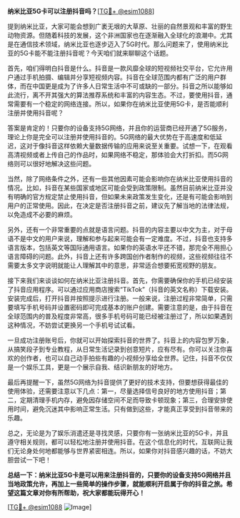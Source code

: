 **纳米比亚5G卡可以注册抖音吗？**[[TG💪+ @esim1088](https://t.me/s/esim1088)]

提到纳米比亚，大家可能会想到广袤无垠的大草原、壮丽的自然景观和丰富的野生动物资源。但随着科技的发展，这个非洲国家也在逐渐融入全球化的浪潮中。尤其是在通信技术领域，纳米比亚也逐步迈入了5G时代。那么问题来了，使用纳米比亚的5G卡能不能注册抖音呢？今天咱们就来聊聊这个话题。

首先，咱们得明白抖音是什么。抖音是一款风靡全球的短视频社交平台，它允许用户通过手机拍摄、编辑并分享短视频内容。抖音在全球范围内都有广泛的用户群体，而在中国更是成为了许多人日常生活中不可或缺的一部分。抖音之所以能够如此流行，离不开其强大的算法推荐系统和丰富的内容生态。不过，要使用抖音，通常需要有一个稳定的网络连接。所以，如果你在纳米比亚使用5G卡，是否能顺利注册并使用抖音呢？

答案是肯定的！只要你的设备支持5G网络，并且你的运营商已经开通了5G服务，理论上你是完全可以注册并使用抖音的。5G网络的最大优势在于高速度和低延迟，这对于像抖音这样依赖大量数据传输的应用来说至关重要。试想一下，在观看高清视频或者上传自己的作品时，如果网络不稳定，那体验会大打折扣。而5G网络则可以很好地解决这些问题。

当然，除了网络条件之外，还有一些其他因素可能会影响你在纳米比亚使用抖音的情况。比如，抖音在某些国家或地区可能会受到政策限制。虽然目前纳米比亚并没有明确的官方规定禁止使用抖音，但如果未来政策发生变化，还是有可能会影响到用户的正常使用。因此，在决定是否注册抖音之前，建议先了解当地的法律法规，以免造成不必要的麻烦。

另外，还有一个非常重要的点就是语言问题。抖音的内容主要以中文为主，对于母语不是中文的用户来说，理解和参与起来可能会有一定难度。不过，抖音也支持多语言版本，包括英文等国际通用语言。如果你的英语水平还不错，那完全不用担心语言障碍的问题。此外，抖音上还有许多跨国创作者制作的视频，这些视频往往不需要太多文字说明就能让人理解其中的意思，非常适合想要拓宽视野的朋友。

接下来我们来谈谈如何在纳米比亚注册抖音。首先，你需要确保你的手机已经安装了抖音应用程序。可以通过应用商店搜索“TikTok”（抖音的英文名称）下载安装。安装完成后，打开抖音并按照提示进行注册。一般来说，注册过程非常简单，只需要填写手机号码并设置密码即可完成基本的账户创建。需要注意的是，由于抖音在全球范围内的普及程度非常高，很多手机号码可能已经被注册过了，所以如果遇到这种情况，不妨尝试更换另一个手机号试试看。

一旦成功注册账号后，你就可以开始探索抖音的世界了。抖音上的内容包罗万象，从搞笑段子到专业教程，从日常生活记录到创意短片，应有尽有。你可以关注你喜欢的创作者，也可以自己动手拍些有趣的小视频分享给全世界。记住，抖音不仅仅是一个娱乐工具，更是一个展示自我、结识新朋友的好地方。

最后再提醒一下，虽然5G网络为抖音提供了更好的技术支持，但要想获得最佳的使用体验，还需要注意以下几点：第一，尽量选择信号良好的地方使用抖音；第二，定期清理手机内存，避免因存储空间不足而导致卡顿现象；第三，合理安排使用时间，避免沉迷其中影响正常生活。只有做到这些，才能真正享受到抖音带来的乐趣。

总之，无论是为了娱乐消遣还是寻找灵感，只要你有一张纳米比亚的5G卡，并且遵守相关规则，都可以轻松地注册并使用抖音。在这个信息化的时代，互联网让我们无论身处何地都能够与世界紧密相连。所以，如果你对抖音感兴趣的话，不妨大胆尝试一下吧！

**总结一下：纳米比亚5G卡是可以用来注册抖音的，只要你的设备支持5G网络并且当地政策允许，再加上一些简单的操作步骤，就能顺利开启属于你的抖音之旅。希望这篇文章对你有所帮助，祝大家都能玩得开心！**

[[TG💪+ @esim1088](https://t.me/s/esim1088) ![Image](https://i.postimg.cc/4NQfJmqS/Snipaste-2025-05-13-00-14-12.png)]